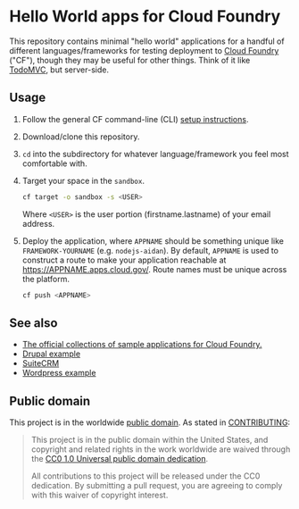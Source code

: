 # Hello World apps for Cloud Foundry

This repository contains minimal "hello world" applications for a handful of different languages/frameworks for testing deployment to [Cloud Foundry](http://www.cloudfoundry.org/) ("CF"), though they may be useful for other things. Think of it like [TodoMVC](http://todomvc.com/), but server-side.

## Usage

1. Follow the general CF command-line (CLI) [setup instructions](https://docs.cloud.gov/getting-started/setup/).
1. Download/clone this repository.
1. `cd` into the subdirectory for whatever language/framework you feel most comfortable with.
1. Target your space in the `sandbox`.

    ```bash
    cf target -o sandbox -s <USER>
    ```
    
    Where `<USER>` is the user portion (firstname.lastname) of your email address.

1. Deploy the application, where `APPNAME` should be something unique like `FRAMEWORK-YOURNAME` (e.g. `nodejs-aidan`). By default, `APPNAME` is used to construct a route to make your application reachable at https://APPNAME.apps.cloud.gov/. Route names must be unique across the platform.


    ```bash
    cf push <APPNAME>
    ```

## See also

* [The official collections of sample applications for Cloud Foundry.](https://github.com/cloudfoundry-samples)
* [Drupal example](https://github.com/18F/cf-ex-wordpress)
* [SuiteCRM](https://github.com/18F/cf-example-suitecrm)
* [Wordpress example](https://github.com/18F/cf-ex-drupal)

## Public domain

This project is in the worldwide [public domain](LICENSE.md). As stated in [CONTRIBUTING](CONTRIBUTING.md):

> This project is in the public domain within the United States, and copyright and related rights in the work worldwide are waived through the [CC0 1.0 Universal public domain dedication](https://creativecommons.org/publicdomain/zero/1.0/).
>
>All contributions to this project will be released under the CC0
>dedication. By submitting a pull request, you are agreeing to comply
>with this waiver of copyright interest.
